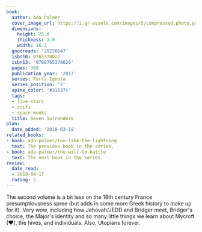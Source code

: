 ```yaml
---
book:
  author: Ada Palmer
  cover_image_url: https://i.gr-assets.com/images/S/compressed.photo.goodreads.com/books/1517514624l/28220647._SY475_.jpg
  dimensions:
    height: 25.0
    thickness: 3.0
    width: 16.3
  goodreads: '28220647'
  isbn10: 0765378027
  isbn13: '9780765378026'
  pages: 368
  publication_year: '2017'
  series: Terra Ignota
  series_position: '2'
  spine_color: '#31537c'
  tags:
  - five-stars
  - scifi
  - space-monks
  title: Seven Surrenders
plan:
  date_added: '2018-03-19'
related_books:
- book: ada-palmer/too-like-the-lightning
  text: The previous book in the series.
- book: ada-palmer/the-will-to-battle
  text: The next book in the series.
review:
  date_read:
  - 2018-04-17
  rating: 5
---
```


The second volume is a bit less on the 18th century France presumptiousness spree (but adds in some more Greek history to make up for it). Very wow, including how Jehovah/JEDD and Bridger meet, Bridger's choice, the Major's identity and so many little things we learn about Mycroft (♥), the hives, and individuals. Also, Utopians forever.
